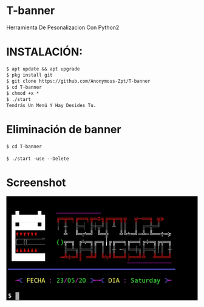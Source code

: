 # T-banner

Herramienta De Pesonalizacion Con Python2

# INSTALACIÓN:
```
$ apt update && apt upgrade 
$ pkg install git 
$ git clone https://github.com/Anonymous-Zpt/T-banner
$ cd T-banner 
$ chmod +x *
$ ./start
Tendrás Un Menú Y Hay Desides Tu. 
```
# Eliminación de banner
```
$ cd T-banner 

$ ./start -use --Delete
```

# Screenshot

![Imagen-T-banner.jpg](https://github.com/Anonymous-Zpt/Archivos/blob/master/Imagen-T-banner.jpg) 
